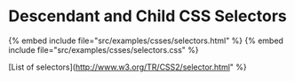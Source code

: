 # Descendant and Child CSS Selectors

{% embed include file="src/examples/csses/selectors.html" %}
{% embed include file="src/examples/csses/selectors.css" %}


[List of selectors](http://www.w3.org/TR/CSS2/selector.html" %}


